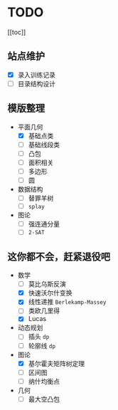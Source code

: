 # TODO

[[toc]]

## 站点维护

- [x] 录入训练记录
- [ ] 目录结构设计

## 模版整理

- 平面几何
    - [x] 基础点类
    - [ ] 基础线段类
    - [ ] 凸包
    - [ ] 面积相关
    - [ ] 多边形
    - [ ] 圆
- 数据结构
    - [ ] 替罪羊树
    - [ ] `splay`
- 图论
    - [ ] 强连通分量
    - [ ] `2-SAT`

## 这你都不会，赶紧退役吧

- 数学
    - [ ] 莫比乌斯反演
    - [x] 快速沃尔什变换
    - [x] 线性递推 `Berlekamp-Massey`
    - [ ] 类欧几里得
    - [x] Lucas

- 动态规划
    - [ ] 插头 `dp`
    - [ ] 轮廓线 `dp`

- 图论
    - [x] 基尔霍夫矩阵树定理
    - [ ] 区间图
    - [ ] 纳什均衡点

- 几何
    - [ ] 最大空凸包
